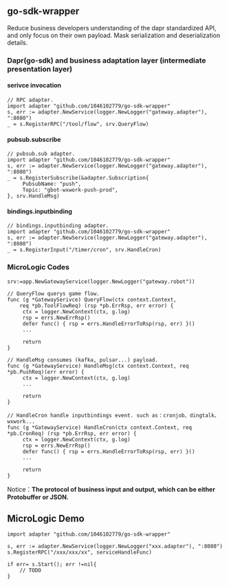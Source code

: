 ## go-sdk-wrapper

Reduce business developers understanding of the dapr standardized API, and only focus on their own payload. Mask serialization and deserialization details.


### Dapr(go-sdk) and business adaptation layer (intermediate presentation layer)

#### serivce invocation

```golang
// RPC adapter.
import adapter "github.com/1046102779/go-sdk-wrapper"
s, err := adapter.NewService(logger.NewLogger("gateway.adapter"), ":8080")
_ = s.RegisterRPC("/tool/flow", srv.QueryFlow)
```

#### pubsub.subscribe

```golang
// pubsub.sub adapter.
import adapter "github.com/1046102779/go-sdk-wrapper"
s, err := adapter.NewService(logger.NewLogger("gateway.adapter"), ":8080")
_ = s.RegisterSubscribe(&adapter.Subscription{
     PubsubName: "push",
     Topic: "gbot-wxwork-push-prod",
}, srv.HandleMsg)
```

#### bindings.inputbinding
```golang
// bindings.inputbinding adapter.
import adapter "github.com/1046102779/go-sdk-wrapper"
s, err := adapter.NewService(logger.NewLogger("gateway.adapter"), ":8080")
_ = s.RegisterInput("/timer/cron", srv.HandleCron)
```

### MicroLogic Codes

```golang
srv:=app.NewGatewayService(logger.NewLogger("gateway.robot"))

// QueryFlow querys game flow.
func (g *GatewaySerivce) QueryFlow(ctx context.Context, 
    req *pb.ToolFlowReq) (rsp *pb.ErrRsp, err error) { 
     ctx = logger.NewContext(ctx, g.log)
     rsp = errs.NewErrRsp()
     defer func() { rsp = errs.HandleErrorToRsp(rsp, err) }()
     ...

     return
}

// HandleMsg consumes (kafka, pulsar...) payload.
func (g *GatewayService) HandleMsg(ctx context.Context, req *pb.PushReq)(err error) {
     ctx = logger.NewContext(ctx, g.log)
     ...

     return
}

// HandleCron handle inputbindings event. such as：cronjob、dingtalk、wxwork...
func (g *GatewayService) HandleCron(ctx context.Context, req *pb.CronReq) (rsp *pb.ErrRsp, err error) {
     ctx = logger.NewContext(ctx, g.log)
     rsp = errs.NewErrRsp()
     defer func() { rsp = errs.HandleErrorToRsp(rsp, err) }()
     ...

     return
}
```

Notice：**The protocol of business input and output, which can be either Protobuffer or JSON.**

## MicroLogic Demo

```golang
import adapter "github.com/1046102779/go-sdk-wrapper"

s, err := adapter.NewService(logger.NewLogger("xxx.adapter"), ":8080")
s.RegisterRPC("/xxx/xxx/xx", serviceHandleFunc)

if err= s.Start(); err !=nil{
	// TODO
}
```
